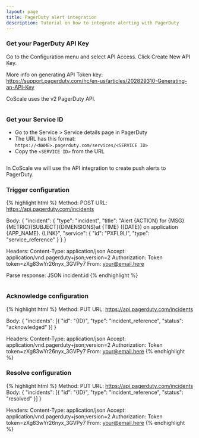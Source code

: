 ```yaml
---
layout: page
title: PagerDuty alert integration
description: Tutorial on how to integrate alerting with PagerDuty
---
```


### Get your PagerDuty API Key

Go to the Configuration menu and select API Access. Click Create New API Key.

More info on generating API Token key: <a href="https://support.pagerduty.com/hc/en-us/articles/202829310-Generating-an-API-Key" target="_blank">https://support.pagerduty.com/hc/en-us/articles/202829310-Generating-an-API-Key</a>

CoScale uses the v2 PagerDuty API.

<img alt="" src="{{ site.baseurl }}/gfx/alerting/integrations/pagerduty/01-pagerduty-apikey.jpg" class="img-responsive" alt="PagerDuty API Key" />

### Get your Service ID

* Go to the Service > Service details page in PagerDuty
* The URL has this format: `https://<NAME>.pagerduty.com/services/<SERVICE ID>`
* Copy the `<SERVICE ID>` from the URL

<img alt="" src="{{ site.baseurl }}/gfx/alerting/integrations/pagerduty/02-pagerduty-serviceid.png" class="img-responsive" alt="PagerDuty Service ID" />

In CoScale we will use the API integration to create push alerts to PagerDuty.

### Trigger configuration

{% highlight html %}
Method: POST
URL: https://api.pagerduty.com/incidents

Body:
{
	"incident": {
		"type": "incident",
		"title": "Alert {ACTION} for {MSG} {METRIC}{SUBJECT}{DIMENSIONS}at {TIME} ({DATE}) on application {APP_NAME}. {LINK}",
		"service": {
			"id": "PXFL9LI",
			"type": "service_reference"
		}
	}
}

Headers:
	Content-Type: application/json
	Accept: application/vnd.pagerduty+json;version=2
	Authorization: Token token=zXg83wYr26nyx_3GVPy7
	From: your@email.here

Parse response: JSON incident.id
{% endhighlight %}

<img alt="" src="{{ site.baseurl }}/gfx/alerting/integrations/pagerduty/03-pagerduty-coscale.png" class="img-responsive" alt="PagerDuty CoScale" />

### Acknowledge configuration

{% highlight html %}
Method: PUT
URL: https://api.pagerduty.com/incidents

Body:
{
	"incidents": [{
		"id": "{ID}",
		"type": "incident_reference",
		"status": "acknowledged"
	}]
}

Headers:
	Content-Type: application/json
	Accept: application/vnd.pagerduty+json;version=2
	Authorization: Token token=zXg83wYr26nyx_3GVPy7
	From: your@email.here
{% endhighlight %}

### Resolve configuration

{% highlight html %}
Method: PUT
URL: https://api.pagerduty.com/incidents
Body:
{
	"incidents": [{
		"id": "{ID}",
		"type": "incident_reference",
		"status": "resolved"
	}]
}

Headers:
	Content-Type: application/json
	Accept: application/vnd.pagerduty+json;version=2
	Authorization: Token token=zXg83wYr26nyx_3GVPy7
	From: your@email.here
{% endhighlight %}
